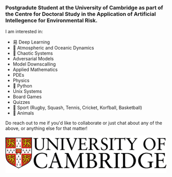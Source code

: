 ### Postgradute Student at the University of Cambridge as part of the Centre for Doctoral Study in the Application of Artificial Intellegence for Environmental Risk.

I am interested in:
 - 易 Deep Learning
 -  Atmospheric and Oceanic Dynamics
 -  Chaotic Systems
 - Adversarial Models
 - Model Downscalling
 - Applied Mathematics 
 - PDEs
 - Physics
 -  Python
 - Unix Systems
 - Board Games
 - Quizzes
 -  Sport (Rugby, Squash, Tennis, Cricket, Korfball, Basketball)
 -  Animals
 
 Do reach out to me if you'd like to collaborate or just chat about any of the above, or anything else for that matter!

![Screenshot](84B3B8B2-EA36-4768-966A-0682E7DE8C73.png)
